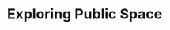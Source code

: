 ---
title: "Exploring Public Space"
layout: picture
picture: "/assets/posts/2015/2015-09-26-exploring-public-space/20150926_203642225_iOS.jpg"
tags:
  - Photograph
  - Reflection
  - Circle
  - Seattle
---
